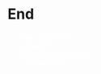 # End

<script src="https://use.fontawesome.com/23c1d38eea.js"></script>

<ul class="fa-ul" style="color:white;">
<li><i class="fa-li fa fa-twitter"></i> <a href="https://twitter.com/shklinkenberg" target="_blank" style="color:white; border-bottom:none;">@shklinkenberg</a></li>
<li><i class="fa-li fa fa-linkedin-square"></i> <a href="https://www.linkedin.com/in/sharonklinkenberg/" target="_blank" style="color:white; border-bottom:none;">Klinkenberg</a></li>
<li><i class="fa-li fa fa-envelope-o"></i> <a style="unicode-bidi:bidi-override; direction: rtl; color:white" href="javascript:window.location.href = 'mailto:' + ['s.klinkenberg','uva.nl'].join('@')">ln.AvU@grebneknilK.S</a></li>
<li><i class="fa-li fa fa-github"></i> <a href="https://github.com/ShKlinkenberg" target="_blank" style="color:white; border-bottom:none;">ShKlinkenberg</a></li>
</ul>